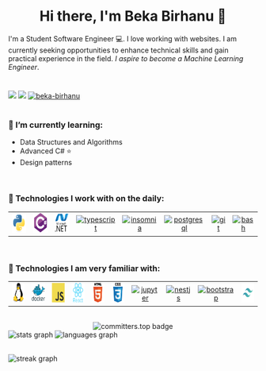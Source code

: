 <h1 align="center">Hi there, I'm Beka Birhanu 👋</h1>
<p align="left">
  I'm a Student Software Engineer 💻. I love working with websites. I am
  currently seeking opportunities to enhance technical skills and gain practical
  experience in the field.
  <em>I aspire to become a Machine Learning Engineer</em>.
</p>
<h1></h1>
<div align="left">
  <a href="https://www.linkedin.com/in/beka-birhanu-atomsa/"
    ><img
      src="https://img.shields.io/badge/-Linkedin-blue?style=flat-square&logo=Linkedin&logoColor=white&link=https://www.linkedin.com/in/tamiru-alemnew/"
  /></a>
  <a href="https://leetcode.com/u/beka_birhanu/"
    ><img
      src="https://img.shields.io/badge/-Leetcode-FFA500?style=flat&logo=leetcode&logoColor=white"
  /></a>
  <a href="https://codeforces.com/profile/beka-birhanu" target="blank"
    ><img
      src="https://raw.githubusercontent.com/rahuldkjain/github-profile-readme-generator/master/src/images/icons/Social/codeforces.svg"
      alt="beka-birhanu"
      height="20"
      width="30"
  /></a>
</div>

<br />

<h3 align="left">🌱 I’m currently learning:</h3>
<ul>
  <li>Data Structures and Algorithms</li>
  <li>Advanced C# ⭐</li>
  <li>Design patterns</li>
</ul>

<br />

<h3>💼 Technologies I work with on the daily:</h3>
<table>
  <tr>
    <td align="center">
      <a href="https://www.python.org" target="_blank" rel="noreferrer">
        <img
          src="https://raw.githubusercontent.com/devicons/devicon/master/icons/python/python-original.svg"
          alt="python"
          width="40"
          height="40"
        />
      </a>
    </td>
    <td align="center">
      <a href="https://www.w3schools.com/cs/" target="_blank" rel="noreferrer">
        <img
          src="https://raw.githubusercontent.com/devicons/devicon/master/icons/csharp/csharp-original.svg"
          alt="csharp"
          width="40"
          height="40"
        />
      </a>
    </td>
    <td align="center">
      <a href="https://dotnet.microsoft.com/" target="_blank" rel="noreferrer">
        <img
          src="https://raw.githubusercontent.com/devicons/devicon/master/icons/dot-net/dot-net-original-wordmark.svg"
          alt="dotnet"
          width="40"
          height="40"
        />
      </a>
    </td>
    <td align="center">
      <a href="https://typescriptlang.org">
        <img
          src="https://upload.wikimedia.org/wikipedia/commons/thumb/4/4c/Typescript_logo_2020.svg/1200px-Typescript_logo_2020.svg.png"
          alt="typescript"
          width="40"
          height="40"
        />
      </a>
    </td>
    <td align="center">
      <a href="https://insomnia.rest/" target="_blank" rel="noreferrer">
        <img
          src="https://raw.githubusercontent.com/get-icon/geticon/master/icons/insomnia.svg"
          alt="insomnia"
          width="40"
          height="40"
        />
      </a>
    </td>
    <td align="center">
      <a href="https://postgresql.org" target="_blank" rel="noreferrer">
        <img
          src="https://upload.wikimedia.org/wikipedia/commons/thumb/2/29/Postgresql_elephant.svg/540px-Postgresql_elephant.svg.png?20080116191800"
          alt="postgresql"
          width="40"
          height="40"
        />
      </a>
    </td>
    <td align="center">
      <a href="https://git-scm.com/" target="_blank" rel="noreferrer">
        <img
          src="https://www.vectorlogo.zone/logos/git-scm/git-scm-icon.svg"
          alt="git"
          width="40"
          height="40"
        />
      </a>
    </td>
    <td align="center">
      <a
        href="https://www.gnu.org/software/bash/"
        target="_blank"
        rel="noreferrer"
      >
        <img
          src="https://www.vectorlogo.zone/logos/gnu_bash/gnu_bash-icon.svg"
          alt="bash"
          width="40"
          height="40"
        />
      </a>
    </td>
  </tr>
</table>

<br />

<h3>💼 Technologies I am very familiar with:</h3>
<table>
  <tr>
    <td align="center">
      <a href="https://www.linux.org/" target="_blank" rel="noreferrer">
        <img
          src="https://raw.githubusercontent.com/devicons/devicon/master/icons/linux/linux-original.svg"
          alt="linux"
          width="40"
          height="40"
        />
      </a>
    </td>
    <td align="center">
      <a href="https://www.docker.com/" target="_blank" rel="noreferrer">
        <img
          src="https://raw.githubusercontent.com/devicons/devicon/master/icons/docker/docker-original-wordmark.svg"
          alt="docker"
          width="40"
          height="40"
        />
      </a>
    </td>
    <td align="center">
      <a
        href="https://developer.mozilla.org/en-US/docs/Web/JavaScript"
        target="_blank"
        rel="noreferrer"
      >
        <img
          src="https://raw.githubusercontent.com/devicons/devicon/master/icons/javascript/javascript-original.svg"
          alt="javascript"
          width="40"
          height="40"
        />
      </a>
    </td>
    <td align="center">
      <a href="https://reactjs.org/" target="_blank" rel="noreferrer">
        <img
          src="https://raw.githubusercontent.com/devicons/devicon/master/icons/react/react-original-wordmark.svg"
          alt="react"
          width="40"
          height="40"
        />
      </a>
    </td>
    <td align="center">
      <a href="https://www.w3.org/html/" target="_blank" rel="noreferrer">
        <img
          src="https://raw.githubusercontent.com/devicons/devicon/master/icons/html5/html5-original-wordmark.svg"
          alt="html5"
          width="40"
          height="40"
        />
      </a>
    </td>
    <td align="center">
      <a href="https://www.w3schools.com/css/" target="_blank" rel="noreferrer">
        <img
          src="https://raw.githubusercontent.com/devicons/devicon/master/icons/css3/css3-original-wordmark.svg"
          alt="css3"
          width="40"
          height="40"
        />
      </a>
    </td>
    <td align="center">
      <a href="https://jupyter.org/">
        <img
          src="https://www.nicepng.com/png/detail/70-701999_jupyter-logo.png"
          alt="jupyter"
          width="40"
          height="40"
        />
      </a>
    </td>
    <td align="center">
      <a href="https://nestjs.com">
        <img
          src="https://d33wubrfki0l68.cloudfront.net/e937e774cbbe23635999615ad5d7732decad182a/26072/logo-small.ede75a6b.svg"
          alt="nestjs"
          width="40"
          height="40"
        />
      </a>
    </td>
    <td align="center">
      <a href="https://getbootstrap.com/">
        <img
          src="https://getbootstrap.com/docs/5.0/assets/brand/bootstrap-logo-shadow.png"
          alt="bootstrap"
          width="40"
          height="40"
        />
      </a>
    </td>
    <td align="center">
      <a href="https://tailwindcss.com/">
        <img
          src="https://raw.githubusercontent.com/github/explore/main/topics/tailwind/tailwind.png"
          alt="tailwind"
          width="40"
          height="40"
        />
      </a>
    </td>
  </tr>
</table>

<br />

<div align="center">
  <img
    src="https://user-badge.committers.top/ethiopia/beka-birhanu.svg"
    alt="committers.top badge"
  />
</div>

<div>
  <img
    src="https://github-readme-stats.vercel.app/api?username=beka-birhanu&hide_title=false&hide_rank=false&show_icons=true&include_all_commits=false&count_private=true&disable_animations=false&theme=dark&locale=en&hide_border=true&order=1"
    height="150"
    alt="stats graph"
  />
  <img
    src="https://github-readme-stats.vercel.app/api/top-langs?username=beka-birhanu&locale=en&hide_title=false&layout=compact&card_width=320&langs_count=6&theme=dark&hide_border=true&order=2"
    height="150"
    alt="languages graph"
  />
</div>

<br />

<img
  src="https://streak-stats.demolab.com?user=beka-birhanu&locale=en&mode=daily&theme=dark&hide_border=true&border_radius=5&order=3"
  height="270"
  alt="streak graph"
/>
